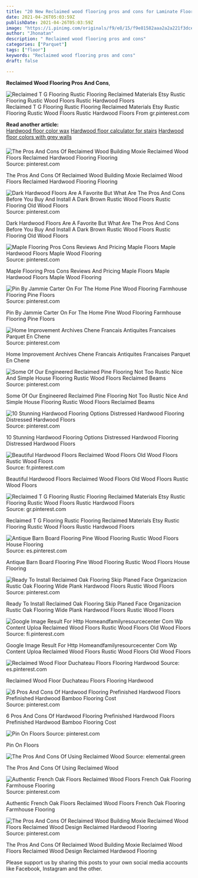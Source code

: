```yaml
---
title: "20 New Reclaimed wood flooring pros and cons for Laminate Flooring"
date: 2021-04-26T05:03:59Z
publishDate: 2021-04-26T05:03:59Z
image: "https://i.pinimg.com/originals/f9/e8/15/f9e81582aaa2a2a221f3dce202b44e7c.jpg"
author: "Jhonatan"
description: " Reclaimed wood flooring pros and cons"
categories: ["Parquet"]
tags: ["floor"]
keywords: "Reclaimed wood flooring pros and cons"
draft: false

---
```

<!-- Head tag Code -->
**Reclaimed Wood Flooring Pros And Cons**, 

![Reclaimed T G Flooring Rustic Flooring Reclaimed Materials Etsy Rustic Flooring Rustic Wood Floors Rustic Hardwood Floors](https://i.pinimg.com/736x/54/c7/d2/54c7d2428c91b36735599d39b8894d80.jpg "Reclaimed T G Flooring Rustic Flooring Reclaimed Materials Etsy Rustic Flooring Rustic Wood Floors Rustic Hardwood Floors")
Reclaimed T G Flooring Rustic Flooring Reclaimed Materials Etsy Rustic Flooring Rustic Wood Floors Rustic Hardwood Floors From gr.pinterest.com

**Read another article:**  
[Hardwood floor color wax](/hardwood-floor-color-wax/)
[Hardwood floor calculator for stairs](/hardwood-floor-calculator-for-stairs/)
[Hardwood floor colors with grey walls](/hardwood-floor-colors-with-grey-walls/)




### 

 


![The Pros And Cons Of Reclaimed Wood Building Moxie Reclaimed Wood Floors Reclaimed Hardwood Flooring Flooring](https://i.pinimg.com/originals/70/b7/fd/70b7fdb93e68a5c7c57708504aee4a94.jpg "The Pros And Cons Of Reclaimed Wood Building Moxie Reclaimed Wood Floors Reclaimed Hardwood Flooring Flooring")
Source: pinterest.com

The Pros And Cons Of Reclaimed Wood Building Moxie Reclaimed Wood Floors Reclaimed Hardwood Flooring Flooring  

![Dark Hardwood Floors Are A Favorite But What Are The Pros And Cons Before You Buy And Install A Dark Brown Rustic Wood Floors Rustic Flooring Old Wood Floors](https://i.pinimg.com/564x/2a/97/93/2a979375a8be0821bb82d84665728684.jpg "Dark Hardwood Floors Are A Favorite But What Are The Pros And Cons Before You Buy And Install A Dark Brown Rustic Wood Floors Rustic Flooring Old Wood Floors")
Source: pinterest.com

Dark Hardwood Floors Are A Favorite But What Are The Pros And Cons Before You Buy And Install A Dark Brown Rustic Wood Floors Rustic Flooring Old Wood Floors  

![Maple Flooring Pros Cons Reviews And Pricing Maple Floors Maple Hardwood Floors Maple Wood Flooring](https://i.pinimg.com/originals/fd/61/0a/fd610a5de03b81a5ea2f66c6ffd5124e.jpg "Maple Flooring Pros Cons Reviews And Pricing Maple Floors Maple Hardwood Floors Maple Wood Flooring")
Source: pinterest.com

Maple Flooring Pros Cons Reviews And Pricing Maple Floors Maple Hardwood Floors Maple Wood Flooring  

![Pin By Jammie Carter On For The Home Pine Wood Flooring Farmhouse Flooring Pine Floors](https://i.pinimg.com/originals/ac/c7/db/acc7db87866c7ae3ee81acc5ea6cb328.jpg "Pin By Jammie Carter On For The Home Pine Wood Flooring Farmhouse Flooring Pine Floors")
Source: pinterest.com

Pin By Jammie Carter On For The Home Pine Wood Flooring Farmhouse Flooring Pine Floors  

![Home Improvement Archives Chene Francais Antiquites Francaises Parquet En Chene](https://i.pinimg.com/474x/c2/df/63/c2df63a5143215e65cccbb452f86c1a5--oak-flooring-hardwood-floors.jpg "Home Improvement Archives Chene Francais Antiquites Francaises Parquet En Chene")
Source: pinterest.com

Home Improvement Archives Chene Francais Antiquites Francaises Parquet En Chene  

![Some Of Our Engineered Reclaimed Pine Flooring Not Too Rustic Nice And Simple House Flooring Rustic Wood Floors Reclaimed Beams](https://i.pinimg.com/originals/dd/47/14/dd4714be3ae418792d45f02e2922602d.jpg "Some Of Our Engineered Reclaimed Pine Flooring Not Too Rustic Nice And Simple House Flooring Rustic Wood Floors Reclaimed Beams")
Source: pinterest.com

Some Of Our Engineered Reclaimed Pine Flooring Not Too Rustic Nice And Simple House Flooring Rustic Wood Floors Reclaimed Beams  

![10 Stunning Hardwood Flooring Options Distressed Hardwood Flooring Distressed Hardwood Floors](https://i.pinimg.com/originals/bc/ea/8a/bcea8afaa6709425fe86910b9da10189.jpg "10 Stunning Hardwood Flooring Options Distressed Hardwood Flooring Distressed Hardwood Floors")
Source: pinterest.com

10 Stunning Hardwood Flooring Options Distressed Hardwood Flooring Distressed Hardwood Floors  

![Beautiful Hardwood Floors Reclaimed Wood Floors Old Wood Floors Rustic Wood Floors](https://i.pinimg.com/originals/39/b9/5b/39b95bd4893f7babb00be3732c81a8e3.png "Beautiful Hardwood Floors Reclaimed Wood Floors Old Wood Floors Rustic Wood Floors")
Source: fr.pinterest.com

Beautiful Hardwood Floors Reclaimed Wood Floors Old Wood Floors Rustic Wood Floors  

![Reclaimed T G Flooring Rustic Flooring Reclaimed Materials Etsy Rustic Flooring Rustic Wood Floors Rustic Hardwood Floors](https://i.pinimg.com/736x/54/c7/d2/54c7d2428c91b36735599d39b8894d80.jpg "Reclaimed T G Flooring Rustic Flooring Reclaimed Materials Etsy Rustic Flooring Rustic Wood Floors Rustic Hardwood Floors")
Source: gr.pinterest.com

Reclaimed T G Flooring Rustic Flooring Reclaimed Materials Etsy Rustic Flooring Rustic Wood Floors Rustic Hardwood Floors  

![Antique Barn Board Flooring Pine Wood Flooring Rustic Wood Floors House Flooring](https://i.pinimg.com/564x/6d/6e/43/6d6e434654748a0e13f3be4cf31f09ca.jpg "Antique Barn Board Flooring Pine Wood Flooring Rustic Wood Floors House Flooring")
Source: es.pinterest.com

Antique Barn Board Flooring Pine Wood Flooring Rustic Wood Floors House Flooring  

![Ready To Install Reclaimed Oak Flooring Skip Planed Face Organizacion Rustic Oak Flooring Wide Plank Hardwood Floors Rustic Wood Floors](https://i.pinimg.com/originals/34/8d/66/348d66b5dea42bef7aa32ed095a37495.jpg "Ready To Install Reclaimed Oak Flooring Skip Planed Face Organizacion Rustic Oak Flooring Wide Plank Hardwood Floors Rustic Wood Floors")
Source: pinterest.com

Ready To Install Reclaimed Oak Flooring Skip Planed Face Organizacion Rustic Oak Flooring Wide Plank Hardwood Floors Rustic Wood Floors  

![Google Image Result For Http Homeandfamilyresourcecenter Com Wp Content Uploa Reclaimed Wood Floors Rustic Wood Floors Old Wood Floors](https://i.pinimg.com/564x/2f/36/50/2f36509d6d58976efba6d952da980aef--reclaimed-wood-floors-distressed-hardwood-floors.jpg "Google Image Result For Http Homeandfamilyresourcecenter Com Wp Content Uploa Reclaimed Wood Floors Rustic Wood Floors Old Wood Floors")
Source: fi.pinterest.com

Google Image Result For Http Homeandfamilyresourcecenter Com Wp Content Uploa Reclaimed Wood Floors Rustic Wood Floors Old Wood Floors  

![Reclaimed Wood Floor Duchateau Floors Flooring Hardwood](https://i.pinimg.com/originals/57/a2/65/57a2651ee801212bc8cbb83f19b94b17.jpg "Reclaimed Wood Floor Duchateau Floors Flooring Hardwood")
Source: es.pinterest.com

Reclaimed Wood Floor Duchateau Floors Flooring Hardwood  

![6 Pros And Cons Of Hardwood Flooring Prefinished Hardwood Floors Prefinished Hardwood Bamboo Flooring Cost](https://i.pinimg.com/originals/81/26/4b/81264beaa5ba67e0691a18c2fbbd050b.jpg "6 Pros And Cons Of Hardwood Flooring Prefinished Hardwood Floors Prefinished Hardwood Bamboo Flooring Cost")
Source: pinterest.com

6 Pros And Cons Of Hardwood Flooring Prefinished Hardwood Floors Prefinished Hardwood Bamboo Flooring Cost  

![Pin On Floors](https://i.pinimg.com/originals/b5/9a/33/b59a330bea1c70d87264a816217f6642.jpg "Pin On Floors")
Source: pinterest.com

Pin On Floors  

![The Pros And Cons Of Using Reclaimed Wood](https://elemental.green/wp-content/uploads/2016/04/Screen-Shot-2018-11-04-at-9.36.29-PM.png "The Pros And Cons Of Using Reclaimed Wood")
Source: elemental.green

The Pros And Cons Of Using Reclaimed Wood  

![Authentic French Oak Floors Reclaimed Wood Floors French Oak Flooring Farmhouse Flooring](https://i.pinimg.com/564x/ac/d7/49/acd7497150a5b5b4c441e91f597dcbac--reclaimed-wood-floors-rustic-floors.jpg "Authentic French Oak Floors Reclaimed Wood Floors French Oak Flooring Farmhouse Flooring")
Source: pinterest.com

Authentic French Oak Floors Reclaimed Wood Floors French Oak Flooring Farmhouse Flooring  

![The Pros And Cons Of Reclaimed Wood Building Moxie Reclaimed Wood Floors Reclaimed Wood Design Reclaimed Hardwood Flooring](https://i.pinimg.com/originals/f9/e8/15/f9e81582aaa2a2a221f3dce202b44e7c.jpg "The Pros And Cons Of Reclaimed Wood Building Moxie Reclaimed Wood Floors Reclaimed Wood Design Reclaimed Hardwood Flooring")
Source: pinterest.com

The Pros And Cons Of Reclaimed Wood Building Moxie Reclaimed Wood Floors Reclaimed Wood Design Reclaimed Hardwood Flooring  

Please support us by sharing this posts to your own social media accounts like Facebook, Instagram and the other.

